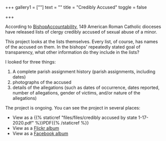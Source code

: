 +++
gallery1 = [""]
text = ""
title = "Credibly Accused"
toggle = false

+++

According to [BishopAccountability](bishopaccountability.org), 149 American Roman Catholic dioceses have released lists of clergy credibly accused of sexual abuse of a minor. 

This project looks at the lists themselves. Every list, of course, has names of the accused on them. In the bishops' repeatedly stated goal of transparency, what other information do they include in the lists? 

I looked for three things: 
1) A complete parish assignment history (parish assignments, including dates)
2) photographs of the accused
3) details of the allegations (such as dates of occurrence, dates reported, number of allegations, gender of victims, and/or nature of the allegations)

The project is ongoing. You can see the project in several places:
* View as a {{% staticref "files/files/credibly accused by state 1-17-2020.pdf" %}}PDF{{% /staticref %}}
* View as a [Flickr album](https://www.flickr.com/photos/186519630@N06/albums/72157712699057908)
* View as a [Facebook album](https://www.facebook.com/pg/SharonKabel2/photos/?tab=album&album_id=2409345026043319)
